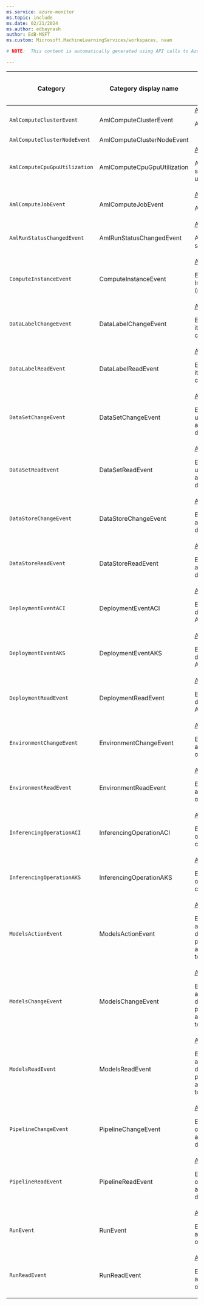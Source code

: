 ```yaml
---
ms.service: azure-monitor
ms.topic: include
ms.date: 02/21/2024
ms.author: edbaynash
author: EdB-MSFT
ms.custom: Microsoft.MachineLearningServices/workspaces, naam

# NOTE:  This content is automatically generated using API calls to Azure. Any edits made on these files will be overwritten in the next run of the script. 

---
```

  
  
|Category|Category display name| Log table| [Supports basic log plan](/azure/azure-monitor/logs/basic-logs-configure?tabs=portal-1#compare-the-basic-and-analytics-log-data-plans)|[Supports ingestion-time transformation](/azure/azure-monitor/essentials/data-collection-transformations)| Example queries |Costs to export|
|---|---|---|---|---|---|---|
|`AmlComputeClusterEvent` |AmlComputeClusterEvent |[AmlComputeClusterEvent](/azure/azure-monitor/reference/tables/amlcomputeclusterevent)<p>AmlCompute Cluster events|No|Yes|[Queries](/azure/azure-monitor/reference/queries/amlcomputeclusterevent)|No |
|`AmlComputeClusterNodeEvent` |AmlComputeClusterNodeEvent ||No|Yes||Yes |
|`AmlComputeCpuGpuUtilization` |AmlComputeCpuGpuUtilization |[AmlComputeCpuGpuUtilization](/azure/azure-monitor/reference/tables/amlcomputecpugpuutilization)<p>Azure Machine Learning services CPU and GPU utilizaion logs.|No|Yes|[Queries](/azure/azure-monitor/reference/queries/amlcomputecpugpuutilization)|No |
|`AmlComputeJobEvent` |AmlComputeJobEvent |[AmlComputeJobEvent](/azure/azure-monitor/reference/tables/amlcomputejobevent)<p>AmlCompute Job events|No|Yes|[Queries](/azure/azure-monitor/reference/queries/amlcomputejobevent)|No |
|`AmlRunStatusChangedEvent` |AmlRunStatusChangedEvent |[AmlRunStatusChangedEvent](/azure/azure-monitor/reference/tables/amlrunstatuschangedevent)<p>Azure Machine Learning services run status event logs.|No|Yes||No |
|`ComputeInstanceEvent` |ComputeInstanceEvent |[AmlComputeInstanceEvent](/azure/azure-monitor/reference/tables/amlcomputeinstanceevent)<p>Events when ML Compute Instance is accessed (read/write).|No|Yes||Yes |
|`DataLabelChangeEvent` |DataLabelChangeEvent |[AmlDataLabelEvent](/azure/azure-monitor/reference/tables/amldatalabelevent)<p>Events when data label(s) or its projects is accessed (read, created, or deleted).|No|Yes||Yes |
|`DataLabelReadEvent` |DataLabelReadEvent |[AmlDataLabelEvent](/azure/azure-monitor/reference/tables/amldatalabelevent)<p>Events when data label(s) or its projects is accessed (read, created, or deleted).|No|Yes||Yes |
|`DataSetChangeEvent` |DataSetChangeEvent |[AmlDataSetEvent](/azure/azure-monitor/reference/tables/amldatasetevent)<p>Events when a registered or unregistered ML datastore is accessed (read, created, or deleted).|No|Yes|[Queries](/azure/azure-monitor/reference/queries/amldatasetevent)|Yes |
|`DataSetReadEvent` |DataSetReadEvent |[AmlDataSetEvent](/azure/azure-monitor/reference/tables/amldatasetevent)<p>Events when a registered or unregistered ML datastore is accessed (read, created, or deleted).|No|Yes|[Queries](/azure/azure-monitor/reference/queries/amldatasetevent)|Yes |
|`DataStoreChangeEvent` |DataStoreChangeEvent |[AmlDataStoreEvent](/azure/azure-monitor/reference/tables/amldatastoreevent)<p>Events when ML datastore is accessed (read, created, or deleted).|No|Yes||Yes |
|`DataStoreReadEvent` |DataStoreReadEvent |[AmlDataStoreEvent](/azure/azure-monitor/reference/tables/amldatastoreevent)<p>Events when ML datastore is accessed (read, created, or deleted).|No|Yes||Yes |
|`DeploymentEventACI` |DeploymentEventACI |[AmlDeploymentEvent](/azure/azure-monitor/reference/tables/amldeploymentevent)<p>Events when a model deployment happens on ACI or AKS.|No|Yes||Yes |
|`DeploymentEventAKS` |DeploymentEventAKS |[AmlDeploymentEvent](/azure/azure-monitor/reference/tables/amldeploymentevent)<p>Events when a model deployment happens on ACI or AKS.|No|Yes||Yes |
|`DeploymentReadEvent` |DeploymentReadEvent |[AmlDeploymentEvent](/azure/azure-monitor/reference/tables/amldeploymentevent)<p>Events when a model deployment happens on ACI or AKS.|No|Yes||Yes |
|`EnvironmentChangeEvent` |EnvironmentChangeEvent |[AmlEnvironmentEvent](/azure/azure-monitor/reference/tables/amlenvironmentevent)<p>Events when ML environments are accessed (read, created, or deleted).|No|Yes|[Queries](/azure/azure-monitor/reference/queries/amlenvironmentevent)|Yes |
|`EnvironmentReadEvent` |EnvironmentReadEvent |[AmlEnvironmentEvent](/azure/azure-monitor/reference/tables/amlenvironmentevent)<p>Events when ML environments are accessed (read, created, or deleted).|No|Yes|[Queries](/azure/azure-monitor/reference/queries/amlenvironmentevent)|Yes |
|`InferencingOperationACI` |InferencingOperationACI |[AmlInferencingEvent](/azure/azure-monitor/reference/tables/amlinferencingevent)<p>Events for inference or related operation on AKS or ACI compute type.|No|Yes||Yes |
|`InferencingOperationAKS` |InferencingOperationAKS |[AmlInferencingEvent](/azure/azure-monitor/reference/tables/amlinferencingevent)<p>Events for inference or related operation on AKS or ACI compute type.|No|Yes||Yes |
|`ModelsActionEvent` |ModelsActionEvent |[AmlModelsEvent](/azure/azure-monitor/reference/tables/amlmodelsevent)<p>Events when ML model is accessed (read, created, or deleted). Incudes events when packaging of models and assets happen into a ready-to-build packages.|No|Yes|[Queries](/azure/azure-monitor/reference/queries/amlmodelsevent)|Yes |
|`ModelsChangeEvent` |ModelsChangeEvent |[AmlModelsEvent](/azure/azure-monitor/reference/tables/amlmodelsevent)<p>Events when ML model is accessed (read, created, or deleted). Incudes events when packaging of models and assets happen into a ready-to-build packages.|No|Yes|[Queries](/azure/azure-monitor/reference/queries/amlmodelsevent)|Yes |
|`ModelsReadEvent` |ModelsReadEvent |[AmlModelsEvent](/azure/azure-monitor/reference/tables/amlmodelsevent)<p>Events when ML model is accessed (read, created, or deleted). Incudes events when packaging of models and assets happen into a ready-to-build packages.|No|Yes|[Queries](/azure/azure-monitor/reference/queries/amlmodelsevent)|Yes |
|`PipelineChangeEvent` |PipelineChangeEvent |[AmlPipelineEvent](/azure/azure-monitor/reference/tables/amlpipelineevent)<p>Events when ML pipeline draft or endpoint or module are accessed (read, created, or deleted).|No|Yes||Yes |
|`PipelineReadEvent` |PipelineReadEvent |[AmlPipelineEvent](/azure/azure-monitor/reference/tables/amlpipelineevent)<p>Events when ML pipeline draft or endpoint or module are accessed (read, created, or deleted).|No|Yes||Yes |
|`RunEvent` |RunEvent |[AmlRunEvent](/azure/azure-monitor/reference/tables/amlrunevent)<p>Events when ML experiments are accessed (read, created, or deleted).|No|Yes||Yes |
|`RunReadEvent` |RunReadEvent |[AmlRunEvent](/azure/azure-monitor/reference/tables/amlrunevent)<p>Events when ML experiments are accessed (read, created, or deleted).|No|Yes||Yes |